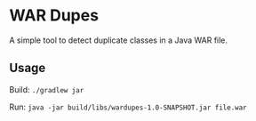 WAR Dupes
=========

A simple tool to detect duplicate classes in a Java WAR file.

Usage
-----

Build: `./gradlew jar`

Run: `java -jar build/libs/wardupes-1.0-SNAPSHOT.jar file.war`
